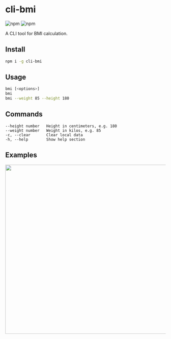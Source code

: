 # cli-bmi

![npm](https://img.shields.io/npm/dt/cli-bmi) ![npm](https://img.shields.io/npm/v/cli-bmi)

A CLI tool for BMI calculation.

## Install

```sh
npm i -g cli-bmi
```

## Usage

```sh
bmi [<options>]
bmi
bmi --weight 85 --height 180
```

## Commands

```
--height number   Height in centimeters, e.g. 180
--weight number   Weight in kilos, e.g. 85
-c, --clear       Clear local data
-h, --help        Show help section
```

## Examples

<img width="530" alt="" src="https://github.com/remisture/cli-bmi/assets/2372967/bf535546-421c-48e9-a966-a2fed7b4a1a6">
